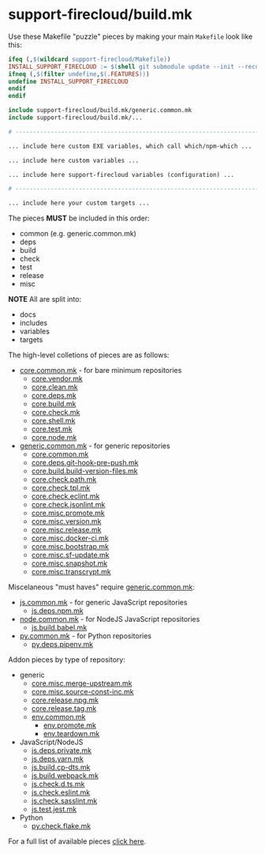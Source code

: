 # support-firecloud/build.mk

Use these Makefile "puzzle" pieces by making your main `Makefile` look like this:

```Makefile
ifeq (,$(wildcard support-firecloud/Makefile))
INSTALL_SUPPORT_FIRECLOUD := $(shell git submodule update --init --recursive support-firecloud)
ifneq (,$(filter undefine,$(.FEATURES)))
undefine INSTALL_SUPPORT_FIRECLOUD
endif
endif

include support-firecloud/build.mk/generic.common.mk
include support-firecloud/build.mk/...

# ------------------------------------------------------------------------------

... include here custom EXE variables, which call which/npm-which ...

... include here custom variables ...

... include here support-firecloud variables (configuration) ...

# ------------------------------------------------------------------------------

... include here your custom targets ...

```

The pieces **MUST** be included in this order:

* common (e.g. generic.common.mk)
* deps
* build
* check
* test
* release
* misc

**NOTE** All are split into:

* docs
* includes
* variables
* targets

The high-level colletions of pieces are as follows:

* [core.common.mk](core.common.mk) - for bare minimum repositories
  * [core.vendor.mk](core.vendor.mk)
  * [core.clean.mk](core.clean.mk)
  * [core.deps.mk](core.deps.mk)
  * [core.build.mk](core.build.mk)
  * [core.check.mk](core.check.mk)
  * [core.shell.mk](core.shell.mk)
  * [core.test.mk](core.test.mk)
  * [core.node.mk](core.node.mk)
* [generic.common.mk](generic.common.mk) - for generic repositories
  * [core.common.mk](core.common.mk)
  * [core.deps.git-hook-pre-push.mk](core.deps.git-hook-pre-push.mk)
  * [core.build.build-version-files.mk](core.build.build-version-files.mk)
  * [core.check.path.mk](core.check.path.mk)
  * [core.check.tpl.mk](core.check.tpl.mk)
  * [core.check.eclint.mk](core.check.eclint.mk)
  * [core.check.jsonlint.mk](core.check.jsonlint.mk)
  * [core.misc.promote.mk](core.misc.promote.mk)
  * [core.misc.version.mk](core.misc.version.mk)
  * [core.misc.release.mk](core.misc.release.mk)
  * [core.misc.docker-ci.mk](core.misc.docker-ci.mk)
  * [core.misc.bootstrap.mk](core.misc.bootstrap.mk)
  * [core.misc.sf-update.mk](core.misc.sf-update.mk)
  * [core.misc.snapshot.mk](core.misc.snapshot.mk)
  * [core.misc.transcrypt.mk](core.misc.transcrypt.mk)

Miscelaneous "must haves" require [generic.common.mk](generic.common.mk):
* [js.common.mk](js.common.mk) - for generic JavaScript repositories
  * [js.deps.npm.mk](js.deps.npm.mk)
* [node.common.mk](node.common.mk) - for NodeJS JavaScript repositories
  * [js.build.babel.mk](js.build.babel.mk)
* [py.common.mk](py.common.mk) - for Python repositories
  * [py.deps.pipenv.mk](py.deps.pipenv.mk)

Addon pieces by type of repository:
* generic
  * [core.misc.merge-upstream.mk](core.misc.merge-upstream.mk)
  * [core.misc.source-const-inc.mk](core.misc.source-const-inc.mk)
  * [core.release.npg.mk](core.release.npg.mk)
  * [core.release.tag.mk](core.release.tag.mk)
  * [env.common.mk](env.common.mk)
    * [env.promote.mk](env.promote.mk)
    * [env.teardown.mk](env.teardown.mk)
* JavaScript/NodeJS
  * [js.deps.private.mk](js.deps.private.mk)
  * [js.deps.yarn.mk](js.deps.yarn.mk)
  * [js.build.cp-dts.mk](js.build.cp-dts.mk)
  * [js.build.webpack.mk](js.build.webpack.mk)
  * [js.check.d.ts.mk](js.check.d.ts.mk)
  * [js.check.eslint.mk](js.check.eslint.mk)
  * [js.check.sasslint.mk](js.check.sasslint.mk)
  * [js.test.jest.mk](js.test.jest.mk)
* Python
  * [py.check.flake.mk](py.check.flake.mk)

For a full list of available pieces [click here](./).
